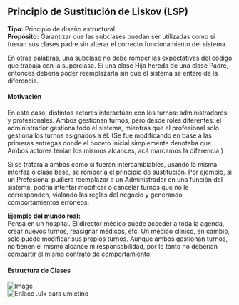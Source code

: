 ## Principio de Sustitución de Liskov (LSP)

**Tipo:**  Principio de diseño estructural  
**Propósito:**   Garantizar que las subclases puedan ser utilizadas como si fueran sus clases padre sin alterar el correcto funcionamiento del sistema.  

En otras palabras, una subclase no debe romper las expectativas del código que trabaja con la superclase. Si una clase Hija hereda de una clase Padre, entonces debería poder reemplazarla sin que el sistema se entere de la diferencia.

#### Motivación
En este caso, distintos actores interactúan con los turnos: administradores y profesionales. Ambos gestionan turnos, pero desde roles diferentes: el administrador gestiona todo el sistema, mientras que el profesional solo gestiona los turnos asignados a él. (Se fue modificando en base a las primeras entregas donde el boceto inicial simplemente denotaba que Ambos actores tenían los mismos alcances, acá marcamos la diferencia.)

Si se tratara a ambos como si fueran intercambiables, usando la misma interfaz o clase base, se rompería el principio de sustitución.
Por ejemplo, si un Profesional pudiera reemplazar a un Administrador en una función del sistema, podría intentar modificar o cancelar turnos que no le corresponden, violando las reglas del negocio y generando comportamientos erróneos.

**Ejemplo del mundo real:**  
Pensá en un hospital.
El director médico puede acceder a toda la agenda, crear nuevos turnos, reasignar médicos, etc.
Un médico clínico, en cambio, solo puede modificar sus propios turnos.
Aunque ambos gestionan turnos, no tienen el mismo alcance ni responsabilidad, por lo tanto no deberían compartir el mismo contrato de comportamiento.

#### Estructura de Clases
![Image](https://github.com/user-attachments/assets/116c84ef-10f3-4fdb-b52d-cd8dd19b20e5)  
![Enlace .ulx para umletino](https://drive.google.com/file/d/17uM2-D3AiBl-PfZ4q2oej-CEpi6hRrMe/view?usp=sharing)
